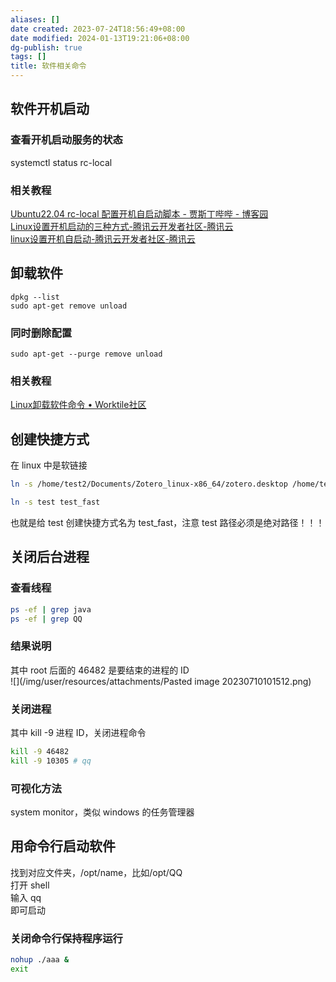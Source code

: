 ```yaml
---
aliases: []
date created: 2023-07-24T18:56:49+08:00
date modified: 2024-01-13T19:21:06+08:00
dg-publish: true
tags: []
title: 软件相关命令
---
```


## 软件开机启动
### 查看开机启动服务的状态
systemctl status rc-local
### 相关教程
[Ubuntu22.04 rc-local 配置开机自启动脚本 - 贾斯丁哔哔 - 博客园](https://www.cnblogs.com/king-dom/p/17371747.html)  
[Linux设置开机启动的三种方式-腾讯云开发者社区-腾讯云](https://cloud.tencent.com/developer/article/1625609)  
[linux设置开机自启动-腾讯云开发者社区-腾讯云](https://cloud.tencent.com/developer/article/1852573)

## 卸载软件
```shell
dpkg --list
sudo apt-get remove unload
```
### 同时删除配置
```shell
sudo apt-get --purge remove unload
```
### 相关教程
[Linux卸载软件命令 • Worktile社区](https://worktile.com/kb/p/47084)

## 创建快捷方式
在 linux 中是软链接
```sh
ln -s /home/test2/Documents/Zotero_linux-x86_64/zotero.desktop /home/test2/.local/share/applications/zotero.desktop
```
```sh
ln -s test test_fast
```
也就是给 test 创建快捷方式名为 test_fast，注意 test 路径必须是绝对路径！！！

## 关闭后台进程
### 查看线程
```sh
ps -ef | grep java
ps -ef | grep QQ
```
### 结果说明
其中 root 后面的 46482 是要结束的进程的 ID  
![](/img/user/resources/attachments/Pasted image 20230710101512.png)
### 关闭进程
其中 kill -9 进程 ID，关闭进程命令
```sh
kill -9 46482
kill -9 10305 # qq
```
### 可视化方法
system monitor，类似 windows 的任务管理器

## 用命令行启动软件
找到对应文件夹，/opt/name，比如/opt/QQ  
打开 shell  
输入 qq  
即可启动
### 关闭命令行保持程序运行
```sh
nohup ./aaa & 
exit
```